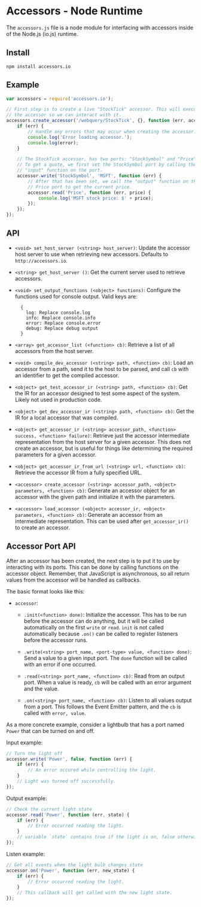 Accessors - Node Runtime
========================

The `accessors.js` file is a node module for interfacing with accessors
inside of the Node.js (io.js) runtime.


Install
-------

    npm install accessors.io


Example
-------

```javascript
var accessors = require('accessors.io');

// First step is to create a live "StockTick" accessor. This will execute
// the accessor so we can interact with it.
accessors.create_accessor('/webquery/StockTick', {}, function (err, accessor) {
    if (err) {
        // Handle any errors that may occur when creating the accessor.
	    console.log('Error loading accessor.');
	    console.log(error);
    }

	// The StockTick accessor, has two ports: "StockSymbol" and "Price".
	// To get a quote, we first set the StockSymbol port by calling the
	// "input" function on the port.
	accessor.write('StockSymbol', 'MSFT', function (err) {
		// After that has been set, we call the "output" function on the
		// Price port to get the current price.
		accessor.read('Price', function (err, price) {
			console.log('MSFT stock price: $' + price);
		});
	});
});
```

API
---

- `<void> set_host_server (<string> host_server)`: Update the accessor host server to use
when retrieving new accessors. Defaults to `http://accessors.io`.

- `<string> get_host_server ()`: Get the current server used to retrieve
accessors.

- `<void> set_output_functions (<object> functions)`: Configure the functions
used for console output. Valid keys are:

        {
          log: Replace console.log
          info: Replace console.info
          error: Replace console.error
          debug: Replace debug output
        }

- `<array> get_accessor_list (<function> cb)`: Retrieve
a list of all accessors from the host server.

- `<void> compile_dev_accessor (<string> path, <function> cb)`:
Load an accessor from a path, send it to the host to be parsed, and call
`cb` with an identifier to get the compiled accessor.

- `<object> get_test_accessor_ir (<string> path, <function> cb)`:
Get the IR for an accessor designed to test some aspect of the system.
Likely not used in production code.

- `<object> get_dev_accessor_ir (<string> path, <function> cb)`:
Get the IR for a local accessor that was compiled.

- `<object> get_accessor_ir (<string> accessor_path, <function> success, <function> failure)`:
Retrieve just the accessor intermediate representation from the host server
for a given accessor. This does not create an accessor, but is useful for things
like determining the required parameters for a given accessor.

- `<object> get_accessor_ir_from_url (<string> url, <function> cb)`:
Retrieve the accessor IR from a fully specified URL.

- `<accessor> create_accessor (<string> accessor_path, <object> parameters, <function> cb)`:
Generate an accessor object for an accessor with the given
path and initialize it with the parameters.

- `<accessor> load_accessor (<object> accessor_ir, <object> parameters, <function> cb)`:
Generate an accessor from an intermediate representation. This can
be used after `get_accessor_ir()` to create an accessor.


Accessor Port API
-----------------

After an accessor has been created, the next step is to put it to use by
interacting with its ports. This can be done by calling functions on the
accessor object. Remember, that JavaScript is asynchronous, so all return values
from the accessor will be handled as callbacks.

The basic format looks like this:

- `accessor`:

  - `.init(<function> done)`: Initialize the accessor. This has to be run
  before the accessor can do anything, but it will be called automatically
  on the first `write` or `read`. `init` is not called automatically
  because `.on()` can be called to register listeners before
  the accessor runs.

  - `.write(<string> port_name, <port-type> value, <function> done)`:
  Send a value to a given input port. The `done` function will be called
  with an error if one occurred.

  - `.read(<string> port_name, <function> cb)`:
  Read from an output port. When a value is ready, `cb` will be called
  with an error argument and the value.

  - `.on(<string> port_name, <function> cb)`:
  Listen to all values output from a port. This follows the Event Emitter
  pattern, and the `cb` is called with `error, value`.


As a more concrete example, consider a lightbulb that has a port named `Power`
that can be turned on and off.

Input example:

```javascript
// Turn the light off
accessor.write('Power', false, function (err) {
    if (err) {
        // An error occured while controlling the light.
    }
	// Light was turned off successfully.
});
```

Output example:

```javascript
// Check the current light state
accessor.read('Power', function (err, state) {
    if (err) {
        // Error occurred reading the light.
    }
	// variable `state` contains true if the light is on, false otherwise
});
```

Listen example:

```javascript
// Get all events when the light bulb changes state
accessor.on('Power', function (err, new_state) {
    if (err) {
        // Error occurred reading the light.
    }
	// This callback will get called with the new light state.
});
```
